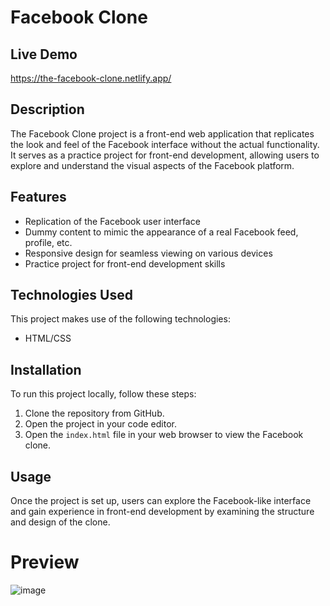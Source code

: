 # Facebook Clone 

## Live Demo
https://the-facebook-clone.netlify.app/

## Description
The Facebook Clone project is a front-end web application that replicates the look and feel of the Facebook interface without the actual functionality.
It serves as a practice project for front-end development, allowing users to explore and understand the visual aspects of the Facebook platform.

## Features
- Replication of the Facebook user interface
- Dummy content to mimic the appearance of a real Facebook feed, profile, etc.
- Responsive design for seamless viewing on various devices
- Practice project for front-end development skills

## Technologies Used
This project makes use of the following technologies:
- HTML/CSS

## Installation
To run this project locally, follow these steps:
1. Clone the repository from GitHub.
2. Open the project in your code editor.
3. Open the `index.html` file in your web browser to view the Facebook clone.

## Usage
Once the project is set up, users can explore the Facebook-like interface and gain experience in front-end development by examining the structure and design of the clone.

# Preview
![image](https://github.com/RafiaZeeshan14/Fb-Clone/assets/141746940/a48265cd-6ac1-411d-8ed4-2b319e1d23b5)

